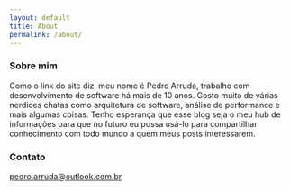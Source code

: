 ```yaml
---
layout: default
title: About
permalink: /about/
---
```


### Sobre mim

Como o link do site diz, meu nome é Pedro Arruda, trabalho com desenvolvimento de software há mais de 10 anos. Gosto muito de várias nerdices chatas como arquitetura de software, análise de performance e mais algumas coisas. Tenho esperança que esse blog seja o meu hub de informações para que no futuro eu possa usá-lo para compartilhar conhecimento com todo mundo a quem meus posts interessarem.

### Contato

[pedro.arruda@outlook.com.br](pedro.arruda@outlook.com.br)